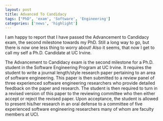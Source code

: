 ```yaml
---
layout: post
title: Advanced To Candidacy
tags: ["PhD", 'exam', 'Software', 'Engineering']
categories: ['news', 'highlight']
---
```



I am happy to report that I have passed the Advancement to Candidacy exam, the second milestone towards my PhD. Still a long way to go, but there is now one less thing to worry about! Also it seems, that now I get to call my self a Ph.D. Candidate at UC Irvine.

The Advancement to Candidacy exam is the second milestone for a Ph.D. student in the Software Engineering Program at UC Irvine. It requires the student to write a journal length/style research paper pertaining to an area of software engineering. This paper is then submitted to a review panel of three experienced software engineering researchers who provide detailed feedback on the paper and research. The student is then required to turn in a revised version of this paper to the reviewing committee who then either accept or reject the revised paper. Upon acceptance, the student is allowed to present his/her research in an oral defense to a committee of five experienced software engineering researchers many of whom are faculty members at UCI.